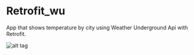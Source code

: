 # Retrofit_wu
App that shows temperature by city using Weather Underground Api with Retrofit.

![alt tag](http://shah0150.edumedia.ca/mad9135/Retrofit.png "Description goes here")
